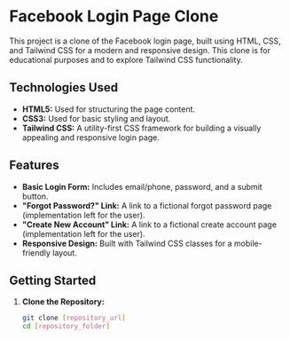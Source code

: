 # Facebook Login Page Clone

This project is a clone of the Facebook login page, built using HTML, CSS, and Tailwind CSS for a modern and responsive design. This clone is for educational purposes and to explore Tailwind CSS functionality.

## Technologies Used

- **HTML5:** Used for structuring the page content.
- **CSS3:** Used for basic styling and layout.
- **Tailwind CSS:** A utility-first CSS framework for building a visually appealing and responsive login page.

## Features

- **Basic Login Form:** Includes email/phone, password, and a submit button.
- **"Forgot Password?" Link:**  A link to a fictional forgot password page (implementation left for the user).
- **"Create New Account" Link:**  A link to a fictional create account page (implementation left for the user).
- **Responsive Design:**  Built with Tailwind CSS classes for a mobile-friendly layout.

## Getting Started

1. **Clone the Repository:**
   ```bash
   git clone [repository_url]
   cd [repository_folder]
